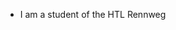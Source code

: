 - I am a student of the HTL Rennweg

<!---
elias-wehofer/elias-wehofer is a ✨ special ✨ repository because its `README.md` (this file) appears on your GitHub profile.
You can click the Preview link to take a look at your changes.
--->
